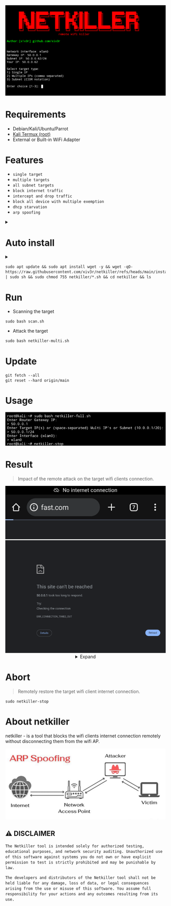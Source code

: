 <div align="center">
<img src="https://github.com/xiv3r/netkiller/blob/main/image/gui.png">
</div>

# Requirements
- Debian/Kali/Ubuntu/Parrot
- [Kali Termux (root)](https://github.com/xiv3r/Kali-Linux-Termux)
- External or Built-in WiFi Adapter

# Features
- `single target`
- `multiple targets`
- `all subnet targets`
- `block internet traffic`
- `intercept and drop traffic`
- `block all device with multiple exemption`
- `dhcp starvation`
- `arp spoofing`

<details><summary></summary>

# Dependencies
```
sudo apt update && sudo apt upgrade -y && sudo apt install iptables dsniff ipcalc -y
```

# Git clone
```
git clone https://github.com/xiv3r/netkiller.git
cd netkiller
sudo chmod +x *.sh
```
</details>

# Auto install

<details><summary></summary>
<img src="https://github.com/xiv3r/netkiller/blob/main/image/install.png">
</details>

```
sudo apt update && sudo apt install wget -y && wget -qO- https://raw.githubusercontent.com/xiv3r/netkiller/refs/heads/main/install.sh | sudo sh && sudo chmod 755 netkiller/*.sh && cd netkiller && ls
```

# Run
- Scanning the target
```
sudo bash scan.sh
```
- Attack the target
```
sudo bash netkiller-multi.sh
```

# Update
```
git fetch --all
git reset --hard origin/main
```

# Usage

<div align="center">
<img src="https://github.com/xiv3r/netkiller/blob/main/image/cmd.png.jpg">
</div>

# Result
> Impact of the remote attack on the target wifi clients connection.
<div align="center">
<img src="https://github.com/xiv3r/netkiller/blob/main/image/error.png">
<img src="https://github.com/xiv3r/netkiller/blob/main/image/noinet.png">

<details><summary>Expand</summary>
  
<img src="https://github.com/xiv3r/netkiller/blob/main/image/proc.png">
<img src="https://github.com/xiv3r/netkiller/blob/main/image/dhcpstarvation.png">
</details></div>

# Abort
> Remotely restore the target wifi client internet connection.
```
sudo netkiller-stop
```
# About netkiller
netkiller - is a tool that blocks the wifi clients internet connection remotely without disconnecting them from the wifi AP.

<div align="center">
<img src="https://github.com/xiv3r/netkiller/blob/main/image/flow.jpg">
</div>

## ⚠️ DISCLAIMER

`The Netkiller tool is intended solely for authorized testing, educational purposes, and network security auditing. Unauthorized use of this software against systems you do not own or have explicit permission to test is strictly prohibited and may be punishable by law.`

`The developers and distributors of the Netkiller tool shall not be held liable for any damage, loss of data, or legal consequences arising from the use or misuse of this software. You assume full responsibility for your actions and any outcomes resulting from its use.`
